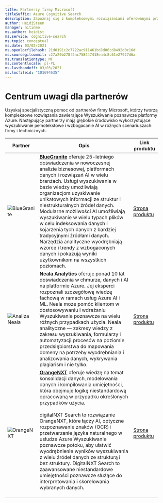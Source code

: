 ```yaml
---
title: Partnerzy firmy Microsoft
titleSuffix: Azure Cognitive Search
description: Zapoznaj się z kompleksowymi rozwiązaniami oferowanymi przez partnerów firmy Microsoft, które obejmują usługę Azure Wyszukiwanie poznawcze.
author: HeidiSteen
manager: nitinme
ms.author: heidist
ms.service: cognitive-search
ms.topic: conceptual
ms.date: 03/02/2021
ms.openlocfilehash: 21d0191c2c7722ac911461bd8d06cd8492d0c16d
ms.sourcegitcommit: c27a20b278f2ac758447418ea4c8c61e27927d6a
ms.translationtype: MT
ms.contentlocale: pl-PL
ms.lasthandoff: 03/03/2021
ms.locfileid: "101694635"
---
```

# <a name="partner-spotlight"></a>Centrum uwagi dla partnerów

Uzyskaj specjalistyczną pomoc od partnerów firmy Microsoft, którzy tworzą kompleksowe rozwiązania zawierające Wyszukiwanie poznawcze platformy Azure. Następujący partnerzy mają głębokie środowisko wykorzystujące wyszukiwanie pełnotekstowe i wzbogacanie AI w różnych scenariuszach firmy i technicznych.

| Partner | Opis | Link produktu |
|---------|-------------|----------------------|
| ![BlueGranite](media/resource-partners/blue-granite-full-color.png "Logo firmy Blue Granite") | [**BlueGranite**](https:///www.bluegranite.com/) oferuje 25-letniego doświadczenia w nowoczesnej analizie biznesowej, platformach danych i rozwiązań AI w wielu branżach. Usługi wyszukiwania w bazie wiedzy umożliwiają organizacjom uzyskiwanie unikatowych informacji ze struktur i niestrukturalnych źródeł danych. Modularne możliwości AI umożliwiają wyszukiwanie w wielu typach plików w celu indeksowania danych i kojarzenia tych danych z bardziej tradycyjnymi źródłami danych. Narzędzia analityczne wyodrębniają wzorce i trendy z wzbogaconych danych i pokazują wyniki użytkownikom na wszystkich poziomach. | [Strona produktu](https://www.bluegranite.com/knowledge-mining) |
| ![Analiza Neala](media/resource-partners/neal-analytics-logo.png "Logo firmy Neala Analytics") | [**Neala Analytics**](https://nealanalytics.com/) oferuje ponad 10 lat doświadczenia w chmurze, danych i AI na platformie Azure. Jej eksperci rozpoznali szczegółową wiedzę fachową w ramach usług Azure AI i ML. Neala może pomóc klientom w dostosowywaniu i wdrażaniu Wyszukiwanie poznawcze na wielu różnych przypadkach użycia. Neala analityczne — zakresy wiedzy z zakresu wyszukiwania, formularzy i automatyzacji procesów na poziomie przedsiębiorstwa do mapowania domeny na potrzeby wyodrębniania i analizowania danych, wykrywania plagiarism i nie tylko. | [Strona produktu](https://go.nealanalytics.com/cognitive-search)|
| ![OrangeNXT](media/resource-partners/orangenxt-beldmerk-boven-160px.png "Logo firmy OrangeNXT") | [**OrangeNXT**](https://orangenxt.com/) oferuje wiedzę na temat konsolidacji danych, modelowania danych i kompilowania umiejętności, która obejmuje logikę niestandardową opracowaną w przypadku określonych przypadków użycia.<br/><br/>digitalNXT Search to rozwiązanie OrangeNXT, które łączy AI, optyczne rozpoznawanie znaków (OCR) i przetwarzanie języka naturalnego w usłudze Azure Wyszukiwanie poznawcze potoku, aby ułatwić wyodrębnienie wyników wyszukiwania z wielu źródeł danych ze strukturą i bez struktury. DigitalNXT Search to zaawansowane niestandardowe umiejętności poznawcze służące do interpretowania i skorelowania wybranych danych.<br/><br/>| [Strona produktu](https://orangenxt.com/solutions/digitalnxt/digitalnxt-search/)|